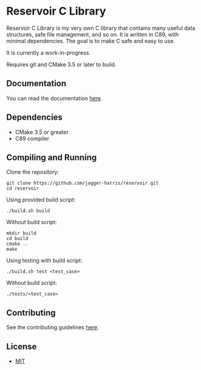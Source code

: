 # Reservoir C Library

Reservoir C Library is my very own C library that contains many useful data structures, safe file management, and so on. It is written in C89, with minimal dependencies. The goal is to make C safe and easy to use.

It is currently a work-in-progress. 

Requires git and CMake 3.5 or later to build.

## Documentation
You can read the documentation [here](https://jagger-harris.github.io/reservoir/).

## Dependencies
* CMake 3.5 or greater
* C89 compiler

## Compiling and Running
Clone the repository:
```shell
git clone https://github.com/jagger-harris/reservoir.git
cd reservoir
```

Using provided build script:
```shell
./build.sh build
```

Without build script:
```shell
mkdir build
cd build
cmake ..
make
```

Using testing with build script:
```shell
./build.sh test <test_case>
```

Without build script:
```shell
./tests/<test_case>
```

## Contributing
See the contributing guidelines [here](docs/CONTRIBUTING.md).

## License
- [MIT](https://choosealicense.com/licenses/mit/)
